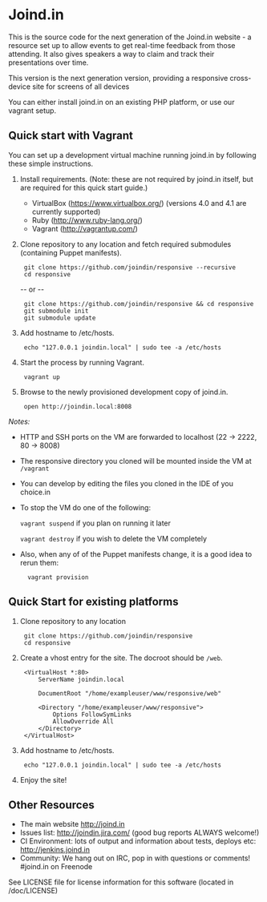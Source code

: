 # Joind.in

This is the source code for the next generation of the Joind.in website - a resource set up to allow
events to get real-time feedback from those attending. It also gives speakers a 
way to claim and track their presentations over time.

This version is the next generation version, providing a responsive cross-device site for screens of all devices

You can either install joind.in on an existing PHP platform, or use our vagrant setup.

## Quick start with Vagrant

You can set up a development virtual machine running joind.in by following these simple instructions.

1. Install requirements. (Note: these are not required by joind.in itself, but are required for this quick start guide.)
    - VirtualBox (https://www.virtualbox.org/) (versions 4.0 and 4.1 are currently supported)
    - Ruby (http://www.ruby-lang.org/)
    - Vagrant (http://vagrantup.com/)

1. Clone repository to any location and fetch required submodules (containing Puppet manifests).

        git clone https://github.com/joindin/responsive --recursive
        cd responsive
        
    -- or -- 

        git clone https://github.com/joindin/responsive && cd responsive
        git submodule init
        git submodule update
        
1. Add hostname to /etc/hosts.

        echo "127.0.0.1 joindin.local" | sudo tee -a /etc/hosts

1. Start the process by running Vagrant.

        vagrant up

1. Browse to the newly provisioned development copy of joind.in.

        open http://joindin.local:8008

*Notes:*

- HTTP and SSH ports on the VM are forwarded to localhost (22 -> 2222, 80 -> 8008)

- The responsive directory you cloned will be mounted inside the VM at `/vagrant`
- You can develop by editing the files you cloned in the IDE of you choice.in

- To stop the VM do one of the following:
 
     `vagrant suspend` if you plan on running it later
     
     `vagrant destroy` if you wish to delete the VM completely

- Also, when any of of the Puppet manifests change, it is a good idea to rerun them:

        vagrant provision


## Quick Start for existing platforms

1. Clone repository to any location

        git clone https://github.com/joindin/responsive
        cd responsive
        
1. Create a vhost entry for the site. The docroot should be `/web`.

        <VirtualHost *:80>
            ServerName joindin.local
    
            DocumentRoot "/home/exampleuser/www/responsive/web"
    
            <Directory "/home/exampleuser/www/responsive">
                Options FollowSymLinks
                AllowOverride All
            </Directory>
        </VirtualHost>

1. Add hostname to /etc/hosts.

        echo "127.0.0.1 joindin.local" | sudo tee -a /etc/hosts

1. Enjoy the site!

## Other Resources

* The main website http://joind.in
* Issues list: http://joindin.jira.com/ (good bug reports ALWAYS welcome!)
* CI Environment: lots of output and information about tests, deploys etc: http://jenkins.joind.in
* Community: We hang out on IRC, pop in with questions or comments! #joind.in on Freenode

See LICENSE file for license information for this software
(located in /doc/LICENSE)
